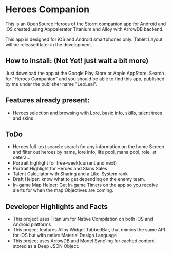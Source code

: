 Heroes Companion
=

This is an OpenSource Heroes of the Storm companion app for Android and iOS created using Appcelerator Titanium and Alloy with ArrowDB backend.

This app is designed for iOS and Android smartphones only. Tablet Layout will be released later in the development.

How to Install: (Not Yet! just wait a bit more)
-
Just download the app at the Google Play Store or Apple AppStore. Search for "Heroes Companion" and you should be able to find this app, published by me under the publisher name "LeoLeal".

Features already present:
-
* Heroes selection and browsing with Lore, basic info, skills, talent trees and skins

ToDo
-
* Heroes full-text search: search for any information on the home Screen and filter out heroes by name, lore info, life pool, mana pool, role, et cetera...
* Portrait highlight for free-week(current and next)
* Portrait Highlight for Heroes and Skins Sales
* Talent Calculator with Sharing and a Like-System rank
* Draft Helper: know what to get depending on the enemy team.
* In-game Map Helper: Get In-game Timers on the app so you receive alerts for when the map Objectives are coming.

Developer Highlights and Facts
-
* This project uses Titanium for Native Compilation on both iOS and Android platforms
* This project features Alloy Widget TabbedBar, that mimics the same API for iOS but with native Material Design Language
* This project uses ArrowDB and Model Sync'ing for cached content stored as a Deep JSON Object.
